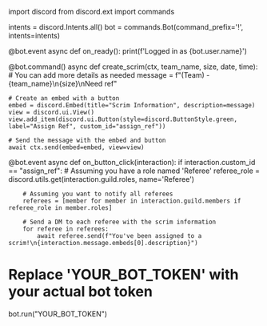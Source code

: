 import discord
from discord.ext import commands

intents = discord.Intents.all()
bot = commands.Bot(command_prefix='!', intents=intents)

@bot.event
async def on_ready():
    print(f'Logged in as {bot.user.name}')

@bot.command()
async def create_scrim(ctx, team_name, size, date, time):
    # You can add more details as needed
    message = f"(Team) - {team_name}\n{size}\nNeed ref"

    # Create an embed with a button
    embed = discord.Embed(title="Scrim Information", description=message)
    view = discord.ui.View()
    view.add_item(discord.ui.Button(style=discord.ButtonStyle.green, label="Assign Ref", custom_id="assign_ref"))

    # Send the message with the embed and button
    await ctx.send(embed=embed, view=view)

@bot.event
async def on_button_click(interaction):
    if interaction.custom_id == "assign_ref":
        # Assuming you have a role named 'Referee'
        referee_role = discord.utils.get(interaction.guild.roles, name='Referee')

        # Assuming you want to notify all referees
        referees = [member for member in interaction.guild.members if referee_role in member.roles]

        # Send a DM to each referee with the scrim information
        for referee in referees:
            await referee.send(f"You've been assigned to a scrim!\n{interaction.message.embeds[0].description}")

# Replace 'YOUR_BOT_TOKEN' with your actual bot token
bot.run("YOUR_BOT_TOKEN")
